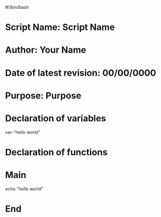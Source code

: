 #!/bin/bash

# Script Name:                  Script Name
# Author:                       Your Name
# Date of latest revision:      00/00/0000
# Purpose:                      Purpose

# Declaration of variables
var-"hello world"
# Declaration of functions


# Main
echo "hello world"


# End